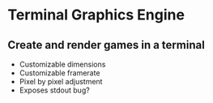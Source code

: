 # Terminal Graphics Engine
## Create and render games in a terminal
- Customizable dimensions
- Customizable framerate
- Pixel by pixel adjustment
- Exposes stdout bug?
